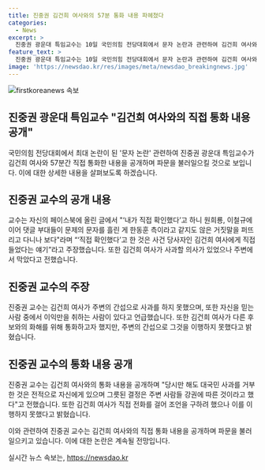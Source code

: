 ```yaml
---
title: 진중권 김건희 여사와의 57분 통화 내용 파헤쳤다
categories:
  - News
excerpt: >
  진중권 광운대 특임교수는 10일 국민의힘 전당대회에서 문자 논란과 관련하여 김건희 여사와의 57분간 직접 통화 내용을 밝혀 파문을 예상하고 있다고 전했다. 또한, 김건희 여사가 사과 의향이 있었지만 주변에서 말렸다고 주장하며, 김 여사의 발언과 상반되는 내용을 이야기하고 있다. 더불어 김 여사의 어떠한 의견을 지켜낸 것이지에 대한 의문을 제기하고 있다.
feature_text: >
  진중권 광운대 특임교수는 10일 국민의힘 전당대회에서 문자 논란과 관련하여 김건희 여사와의 57분간 직접 통화 내용을 밝혀 파문을 예상하고 있다고 전했다. 또한, 김건희 여사가 사과 의향이 있었지만 주변에서 말렸다고 주장하며, 김 여사의 발언과 상반되는 내용을 이야기하고 있다. 더불어 김 여사의 어떠한 의견을 지켜낸 것이지에 대한 의문을 제기하고 있다.
image: 'https://newsdao.kr/res/images/meta/newsdao_breakingnews.jpg'
---
```


<p><img src="https://newsdao.kr/res/images/meta/newsdao_breakingnews.jpg" alt="firstkoreanews 속보" /></p>

<h2>진중권 광운대 특임교수 "김건희 여사와의 직접 통화 내용 공개"</h2>

<p>국민의힘 전당대회에서 최대 논란이 된 '문자 논란' 관련하여 진중권 광운대 특임교수가 김건희 여사와 57분간 직접 통화한 내용을 공개하며 파문을 불러일으킬 것으로 보입니다. 이에 대한 상세한 내용을 살펴보도록 하겠습니다.</p>

<h2 data-ke-size="size26">진중권 교수의 공개 내용</h2>

<p>교수는 자신의 페이스북에 올린 글에서 "‘내가 직접 확인했다’고 하니 원희룡, 이철규에 이어 댓글 부대들이 문제의 문자를 흘린 게 한동훈 측이라고 같지도 않은 거짓말을 퍼뜨리고 다니나 보다"라며 “‘직접 확인했다’고 한 것은 사건 당사자인 김건희 여사에게 직접 들었다는 얘기”라고 주장했습니다. 또한 김건희 여사가 사과할 의사가 있었으나 주변에서 막았다고 전했습니다.</p>

<h2 data-ke-size="size26">진중권 교수의 주장</h2>

<p>진중권 교수는 김건희 여사가 주변의 간섭으로 사과를 하지 못했으며, 또한 자신을 믿는 사람 중에서 이익만을 취하는 사람이 있다고 언급했습니다. 또한 김건희 여사가 다른 후보와의 화해를 위해 통화하고자 했지만, 주변의 간섭으로 그것을 이행하지 못했다고 밝혔습니다.</p>

<h2 data-ke-size="size26">진중권 교수의 통화 내용 공개</h2>

<p>진중권 교수는 김건희 여사와의 통화 내용을 공개하며 "당시만 해도 대국민 사과를 거부한 것은 전적으로 자신에게 있으며 그릇된 결정은 주변 사람들 강권에 따른 것이라고 했다"고 전했습니다. 또한 김건희 여사가 직접 전화를 걸어 조언을 구하려 했으나 이를 이행하지 못했다고 밝혔습니다.</p>

<p>이와 관련하여 진중권 교수는 김건희 여사와의 직접 통화 내용을 공개하며 파문을 불러일으키고 있습니다. 이에 대한 논란은 계속될 전망입니다.</p>
실시간 뉴스 속보는, <a href="https://newsdao.kr" rel="dofollow">https://newsdao.kr</a>


